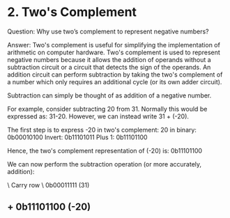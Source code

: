 # __2. Two's Complement__
Question: Why use two’s complement to represent negative numbers?

Answer: Two's complement is useful for simplifying the implementation of arithmetic on computer hardware. Two's complement is used to represent negative numbers because it allows the addition of operands without a subtraction circuit or a circuit that detects the sign of the operands. An addition circuit can perform subtraction by taking the two's complement of a number which only requires an additional cycle (or its own adder circuit).

Subtraction can simply be thought of as addition of a negative number. 

For example, consider subtracting 20 from 31. Normally this would be expressed as: 31-20. However, we can instead write 31 + (-20).

The first step is to express -20 in two's complement:
20 in binary: 0b00010100
Invert:       0b11101011
Plus 1:       0b11101100

Hence, the two's complement representation of (-20) is: 0b11101100

We can now perform the subtraction operation (or more accurately, addition):

 \             Carry row
 \   0b00011111 (31)
   
 \+ 0b11101100 (-20)
 ----------------------
 
